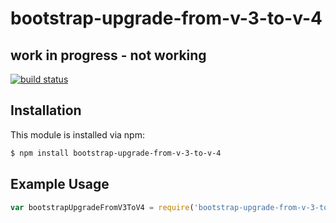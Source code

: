 # bootstrap-upgrade-from-v-3-to-v-4

## work in progress - not working


[![build status](https://secure.travis-ci.org/tonitone/bootstrap-upgrade-from-v-3-to-v-4.png)](http://travis-ci.org/tonitone/bootstrap-upgrade-from-v-3-to-v-4)

## Installation

This module is installed via npm:

``` bash
$ npm install bootstrap-upgrade-from-v-3-to-v-4
```

## Example Usage

``` js
var bootstrapUpgradeFromV3ToV4 = require('bootstrap-upgrade-from-v-3-to-v-4');
```
